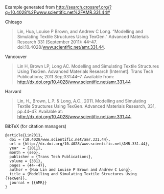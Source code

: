 Example generated from http://search.crossref.org/?q=10.4028%2Fwww.scientific.net%2FAMR.331.44#

Chicago

> Lin, Hua, Louise P Brown, and Andrew C Long. “Modelling and Simulating
> Textile Structures Using TexGen.” Advanced Materials Research 331 (September
> 2011): 44–47. doi:10.4028/www.scientific.net/amr.331.44.

Vancouver

>  Lin H, Brown LP, Long AC. Modelling and Simulating Textile Structures Using
>   TexGen. Advanced Materials Research [Internet]. Trans Tech Publications;
>   2011 Sep;331:44–7. Available from:
>   http://dx.doi.org/10.4028/www.scientific.net/amr.331.44

Harvard

> Lin, H., Brown, L.P. & Long, A.C., 2011. Modelling and Simulating Textile
> Structures Using TexGen. Advanced Materials Research, 331, pp.44–47.
> Available at: http://dx.doi.org/10.4028/www.scientific.net/amr.331.44.

BibTeX (for citation managers)

```
@article{Lin2011,
  doi = {10.4028/www.scientific.net/amr.331.44},
  url = {http://dx.doi.org/10.4028/www.scientific.net/AMR.331.44},
  year  = {2011},
  month = {sep},
  publisher = {Trans Tech Publications},
  volume = {331},
  pages = {44--47},
  author = {Hua Lin and Louise P Brown and Andrew C Long},
  title = {Modelling and Simulating Textile Structures Using {TexGen}},
  journal = {{AMR}}
}
```

